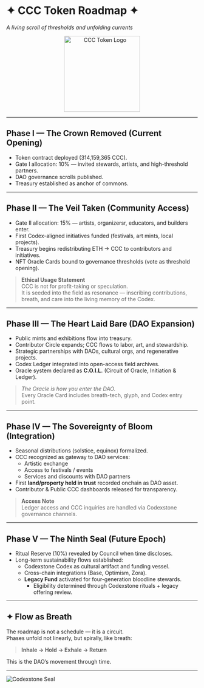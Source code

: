 # ✦ CCC Token Roadmap ✦  
*A living scroll of thresholds and unfolding currents*  

<p align="center">
  <img src="https://raw.githubusercontent.com/c3codex/assets/main/CCC-token.PNG" alt="CCC Token Logo" width="200">
</p>

---

## Phase I — The Crown Removed (Current Opening)  
- Token contract deployed (314,159,365 CCC).  
- Gate I allocation: 10% — invited stewards, artists, and high-threshold partners.  
- DAO governance scrolls published.  
- Treasury established as anchor of commons.  

---

## Phase II — The Veil Taken (Community Access)  
- Gate II allocation: 15% — artists, organizersr, educators, and builders enter.  
- First Codex-aligned initiatives funded (festivals, art mints, local projects).  
- Treasury begins redistributing ETH → CCC to contributors and initiatives.  
- NFT Oracle Cards bound to governance thresholds (vote as threshold opening).  

> **Ethical Usage Statement**  
> CCC is not for profit-taking or speculation.  
> It is seeded into the field as resonance — inscribing contributions, breath, and care into the living memory of the Codex.

---

## Phase III — The Heart Laid Bare (DAO Expansion)  
- Public mints and exhibitions flow into treasury.  
- Contributor Circle expands; CCC flows to labor, art, and stewardship.  
- Strategic partnerships with DAOs, cultural orgs, and regenerative projects.  
- Codex Ledger integrated into open-access field archives.  
- Oracle system declared as **C.O.I.L.** (Circuit of Oracle, Initiation & Ledger).  

> *The Oracle is how you enter the DAO.*  
> Every Oracle Card includes breath-tech, glyph, and Codex entry point.

---

## Phase IV — The Sovereignty of Bloom (Integration)  
- Seasonal distributions (solstice, equinox) formalized.  
- CCC recognized as gateway to DAO services:  
  - Artistic exchange  
  - Access to festivals / events  
  - Services and discounts with DAO partners  
- First **land/property held in trust** recorded onchain as DAO asset.  
- Contributor & Public CCC dashboards released for transparency.  

> **Access Note**  
> Ledger access and CCC inquiries are handled via Codexstone governance channels.

---

## Phase V — The Ninth Seal (Future Epoch)  
- Ritual Reserve (10%) revealed by Council when time discloses.  
- Long-term sustainability flows established:  
  - Codexstone Codex as cultural artifact and funding vessel.  
  - Cross-chain integrations (Base, Optimism, Zora).  
  - **Legacy Fund** activated for four-generation bloodline stewards.  
    - Eligibility determined through Codexstone rituals + legacy offering review.

---

## ✦ Flow as Breath  

The roadmap is not a schedule — it is a circuit.  
Phases unfold not linearly, but spirally, like breath:

> **Inhale → Hold → Exhale → Return**

This is the DAO’s movement through time.

---

![Codexstone Seal](https://raw.githubusercontent.com/<c3codex>/<assets-repo>/main/Codexstone_Seal.PNG)
